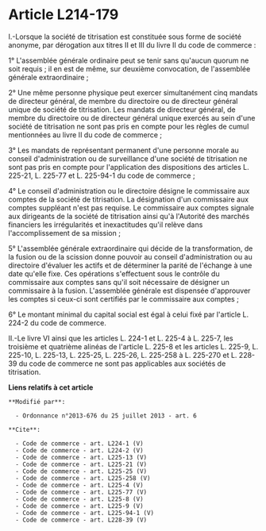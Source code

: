 # Article L214-179

I.-Lorsque la société de titrisation est constituée sous forme de société anonyme, par dérogation aux titres II et III du
livre II du code de commerce : 

1° L'assemblée générale ordinaire peut se tenir sans qu'aucun quorum ne soit requis ; il en est de même, sur deuxième
convocation, de l'assemblée générale extraordinaire ; 

2° Une même personne physique peut exercer simultanément cinq mandats de directeur général, de membre du directoire ou de
directeur général unique de société de titrisation. Les mandats de directeur général, de membre du directoire ou de directeur
général unique exercés au sein d'une société de titrisation ne sont pas pris en compte pour les règles de cumul mentionnées
au livre II du code de commerce ; 

3° Les mandats de représentant permanent d'une personne morale au conseil d'administration ou de surveillance d'une société
de titrisation ne sont pas pris en compte pour l'application des dispositions des articles L. 225-21, L. 225-77 et L.
225-94-1 du code de commerce ; 

4° Le conseil d'administration ou le directoire désigne le commissaire aux comptes de la société de titrisation. La
désignation d'un commissaire aux comptes suppléant n'est pas requise. Le commissaire aux comptes signale aux dirigeants de la
société de titrisation ainsi qu'à l'Autorité des marchés financiers les irrégularités et inexactitudes qu'il relève dans
l'accomplissement de sa mission ; 

5° L'assemblée générale extraordinaire qui décide de la transformation, de la fusion ou de la scission donne pouvoir au
conseil d'administration ou au directoire d'évaluer les actifs et de déterminer la parité de l'échange à une date qu'elle
fixe. Ces opérations s'effectuent sous le contrôle du commissaire aux comptes sans qu'il soit nécessaire de désigner un
commissaire à la fusion. L'assemblée générale est dispensée d'approuver les comptes si ceux-ci sont certifiés par le
commissaire aux comptes ; 

6° Le montant minimal du capital social est égal à celui fixé par l'article L. 224-2 du code de commerce. 

II.-Le livre VI ainsi que les articles L. 224-1 et L. 225-4 à L. 225-7, les troisième et quatrième alinéas de l'article L.
225-8 et les articles L. 225-9, L. 225-10, L. 225-13, L. 225-25, L. 225-26, L. 225-258 à L. 225-270 et L. 228-39 du code de
commerce ne sont pas applicables aux sociétés de titrisation.

**Liens relatifs à cet article**

	**Modifié par**:

	  - Ordonnance n°2013-676 du 25 juillet 2013 - art. 6

	**Cite**:

	  - Code de commerce - art. L224-1 (V)
	  - Code de commerce - art. L224-2 (V)
	  - Code de commerce - art. L225-13 (V)
	  - Code de commerce - art. L225-21 (V)
	  - Code de commerce - art. L225-25 (V)
	  - Code de commerce - art. L225-258 (V)
	  - Code de commerce - art. L225-4 (V)
	  - Code de commerce - art. L225-77 (V)
	  - Code de commerce - art. L225-8 (V)
	  - Code de commerce - art. L225-9 (V)
	  - Code de commerce - art. L225-94-1 (V)
	  - Code de commerce - art. L228-39 (V)
